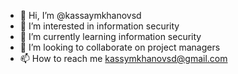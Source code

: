 - 👋 Hi, I’m @kassaymkhanovsd
- 👀 I’m interested in information security
- 🌱 I’m currently learning information security
- 💞️ I’m looking to collaborate on project managers
- 📫 How to reach me kassymkhanovsd@gmail.com

<!---
kassaymkhanovsd/kassaymkhanovsd is a ✨ special ✨ repository because its `README.md` (this file) appears on your GitHub profile.
You can click the Preview link to take a look at your changes.
--->
